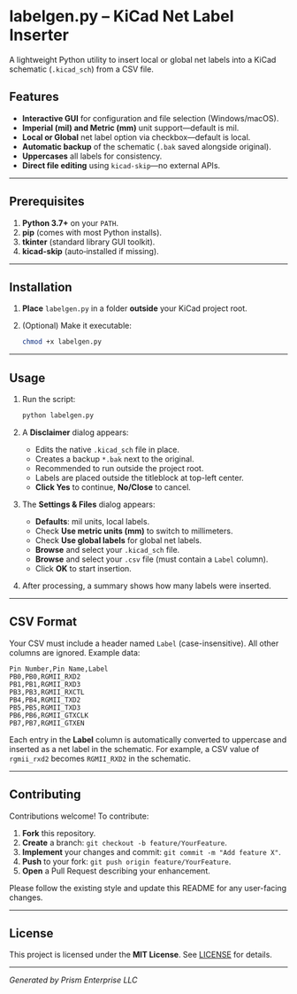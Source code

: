 # labelgen.py – KiCad Net Label Inserter

A lightweight Python utility to insert local or global net labels into a KiCad schematic (`.kicad_sch`) from a CSV file.

## Features

* **Interactive GUI** for configuration and file selection (Windows/macOS).
* **Imperial (mil) and Metric (mm)** unit support—default is mil.
* **Local or Global** net label option via checkbox—default is local.
* **Automatic backup** of the schematic (`.bak` saved alongside original).
* **Uppercases** all labels for consistency.
* **Direct file editing** using `kicad-skip`—no external APIs.

---

## Prerequisites

1. **Python 3.7+** on your `PATH`.
2. **pip** (comes with most Python installs).
3. **tkinter** (standard library GUI toolkit).
4. **kicad-skip** (auto‑installed if missing).

---

## Installation

1. **Place** `labelgen.py` in a folder **outside** your KiCad project root.
2. (Optional) Make it executable:

   ```bash
   chmod +x labelgen.py
   ```

---

## Usage

1. Run the script:

   ```bash
   python labelgen.py
   ```
2. A **Disclaimer** dialog appears:

   * Edits the native `.kicad_sch` file in place.
   * Creates a backup `*.bak` next to the original.
   * Recommended to run outside the project root.
   * Labels are placed outside the titleblock at top-left center.
   * **Click Yes** to continue, **No/Close** to cancel.
3. The **Settings & Files** dialog appears:

   * **Defaults**: mil units, local labels.
   * Check **Use metric units (mm)** to switch to millimeters.
   * Check **Use global labels** for global net labels.
   * **Browse** and select your `.kicad_sch` file.
   * **Browse** and select your `.csv` file (must contain a `Label` column).
   * Click **OK** to start insertion.
4. After processing, a summary shows how many labels were inserted.

---

## CSV Format

Your CSV must include a header named `Label` (case-insensitive). All other columns are ignored. Example data:

```csv
Pin Number,Pin Name,Label
PB0,PB0,RGMII_RXD2
PB1,PB1,RGMII_RXD3
PB3,PB3,RGMII_RXCTL
PB4,PB4,RGMII_TXD2
PB5,PB5,RGMII_TXD3
PB6,PB6,RGMII_GTXCLK
PB7,PB7,RGMII_GTXEN
```

Each entry in the **Label** column is automatically converted to uppercase and inserted as a net label in the schematic. For example, a CSV value of `rgmii_rxd2` becomes `RGMII_RXD2` in the schematic.

---

## Contributing

Contributions welcome! To contribute:

1. **Fork** this repository.
2. **Create** a branch: `git checkout -b feature/YourFeature`.
3. **Implement** your changes and commit: `git commit -m "Add feature X"`.
4. **Push** to your fork: `git push origin feature/YourFeature`.
5. **Open** a Pull Request describing your enhancement.

Please follow the existing style and update this README for any user-facing changes.

---

## License

This project is licensed under the **MIT License**. See [LICENSE](LICENSE) for details.

---

*Generated by Prism Enterprise LLC*
